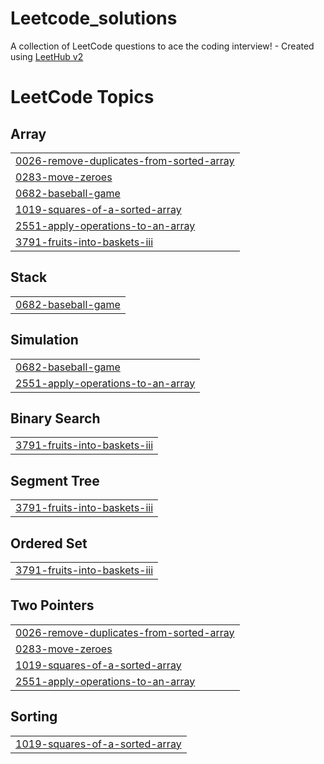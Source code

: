 # Leetcode_solutions
A collection of LeetCode questions to ace the coding interview! - Created using [LeetHub v2](https://github.com/arunbhardwaj/LeetHub-2.0)

<!---LeetCode Topics Start-->
# LeetCode Topics
## Array
|  |
| ------- |
| [0026-remove-duplicates-from-sorted-array](https://github.com/megarajstu/Leetcode_solutions/tree/master/0026-remove-duplicates-from-sorted-array) |
| [0283-move-zeroes](https://github.com/megarajstu/Leetcode_solutions/tree/master/0283-move-zeroes) |
| [0682-baseball-game](https://github.com/megarajstu/Leetcode_solutions/tree/master/0682-baseball-game) |
| [1019-squares-of-a-sorted-array](https://github.com/megarajstu/Leetcode_solutions/tree/master/1019-squares-of-a-sorted-array) |
| [2551-apply-operations-to-an-array](https://github.com/megarajstu/Leetcode_solutions/tree/master/2551-apply-operations-to-an-array) |
| [3791-fruits-into-baskets-iii](https://github.com/megarajstu/Leetcode_solutions/tree/master/3791-fruits-into-baskets-iii) |
## Stack
|  |
| ------- |
| [0682-baseball-game](https://github.com/megarajstu/Leetcode_solutions/tree/master/0682-baseball-game) |
## Simulation
|  |
| ------- |
| [0682-baseball-game](https://github.com/megarajstu/Leetcode_solutions/tree/master/0682-baseball-game) |
| [2551-apply-operations-to-an-array](https://github.com/megarajstu/Leetcode_solutions/tree/master/2551-apply-operations-to-an-array) |
## Binary Search
|  |
| ------- |
| [3791-fruits-into-baskets-iii](https://github.com/megarajstu/Leetcode_solutions/tree/master/3791-fruits-into-baskets-iii) |
## Segment Tree
|  |
| ------- |
| [3791-fruits-into-baskets-iii](https://github.com/megarajstu/Leetcode_solutions/tree/master/3791-fruits-into-baskets-iii) |
## Ordered Set
|  |
| ------- |
| [3791-fruits-into-baskets-iii](https://github.com/megarajstu/Leetcode_solutions/tree/master/3791-fruits-into-baskets-iii) |
## Two Pointers
|  |
| ------- |
| [0026-remove-duplicates-from-sorted-array](https://github.com/megarajstu/Leetcode_solutions/tree/master/0026-remove-duplicates-from-sorted-array) |
| [0283-move-zeroes](https://github.com/megarajstu/Leetcode_solutions/tree/master/0283-move-zeroes) |
| [1019-squares-of-a-sorted-array](https://github.com/megarajstu/Leetcode_solutions/tree/master/1019-squares-of-a-sorted-array) |
| [2551-apply-operations-to-an-array](https://github.com/megarajstu/Leetcode_solutions/tree/master/2551-apply-operations-to-an-array) |
## Sorting
|  |
| ------- |
| [1019-squares-of-a-sorted-array](https://github.com/megarajstu/Leetcode_solutions/tree/master/1019-squares-of-a-sorted-array) |
<!---LeetCode Topics End-->